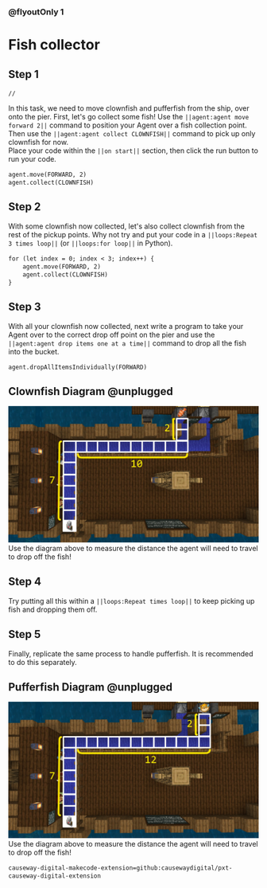 ### @flyoutOnly 1


# Fish collector


## Step 1

```template
//
```

In this task, we need to move clownfish and pufferfish from the ship, over onto the pier. First, let's go collect some fish! Use the ``||agent:agent move forward 2||`` command to position your Agent over a fish collection point. 
Then use the ``||agent:agent collect CLOWNFISH||`` command to pick up only clownfish for now.   
Place your code within the ``||on start||`` section, then click the run button to run your code.

```blocks
agent.move(FORWARD, 2)
agent.collect(CLOWNFISH)

```

## Step 2
With some clownfish now collected, let's also collect clownfish from the rest of the pickup points. Why not try and put your code in a ``||loops:Repeat 3 times loop||`` (or ``||loops:for loop||`` in Python).

```blocks
for (let index = 0; index < 3; index++) {
    agent.move(FORWARD, 2)
    agent.collect(CLOWNFISH)
}

```

## Step 3
With all your clownfish now collected, next write a program to take your Agent over to the correct drop off point on the pier and use the ``||agent:agent drop items one at a time||`` command to drop all the fish into the bucket.

```ghost
agent.dropAllItemsIndividually(FORWARD)

```

## Clownfish Diagram @unplugged
![Clownfish Diagram](https://raw.githubusercontent.com/CausewayDigital/Minecraft-EE-MakeCode/master/tutorials/seymour-island/images/task_5_map_clownfish.jpg)
Use the diagram above to measure the distance the agent will need to travel to drop off the fish!

## Step 4
Try putting all this within a ``||loops:Repeat times loop||`` to keep picking up fish and dropping them off.

## Step 5
Finally, replicate the same process to handle pufferfish. It is recommended to do this separately.

## Pufferfish Diagram @unplugged
![Pufferfish Diagram](https://raw.githubusercontent.com/CausewayDigital/Minecraft-EE-MakeCode/master/tutorials/seymour-island/images/task_5_map_pufferfish.jpg)
Use the diagram above to measure the distance the agent will need to travel to drop off the fish!

```package
causeway-digital-makecode-extension=github:causewaydigital/pxt-causeway-digital-extension
```
